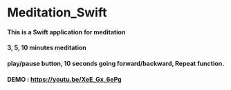 # Meditation_Swift 

#### This is a Swift application for meditation  

#### 3, 5, 10 minutes meditation

#### play/pause button, 10 seconds going forward/backward, Repeat function. 

#### DEMO : https://youtu.be/XeE_Gx_6ePg

